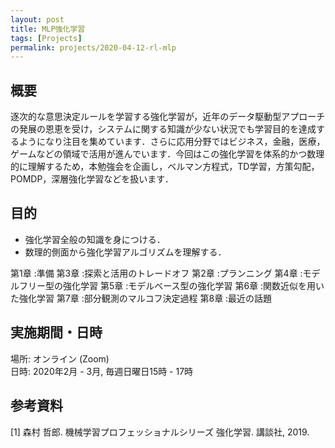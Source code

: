 ```yaml
---
layout: post
title: MLP強化学習
tags: [Projects]
permalink: projects/2020-04-12-rl-mlp
---
```


## 概要
逐次的な意思決定ルールを学習する強化学習が，近年のデータ駆動型アプローチの発展の恩恵を受け，システムに関する知識が少ない状況でも学習目的を達成するようになり注目を集めています．さらに応用分野ではビジネス，金融，医療，ゲームなどの領域で活用が進んでいます．今回はこの強化学習を体系的かつ数理的に理解するため，本勉強会を企画し，ベルマン方程式，TD学習，方策勾配，POMDP，深層強化学習などを扱います．

## 目的
- 強化学習全般の知識を身につける．
- 数理的側面から強化学習アルゴリズムを理解する．

第1章 :準備
第3章 :探索と活用のトレードオフ
第2章 :プランニング
第4章 :モデルフリー型の強化学習
第5章 :モデルベース型の強化学習
第6章 :関数近似を用いた強化学習
第7章 :部分観測のマルコフ決定過程
第8章 :最近の話題

## 実施期間・日時
場所: オンライン (Zoom) \
日時: 2020年2月 - 3月, 毎週日曜日15時 - 17時

## 参考資料
[1] 森村 哲郎. 機械学習プロフェッショナルシリーズ 強化学習. 講談社, 2019.